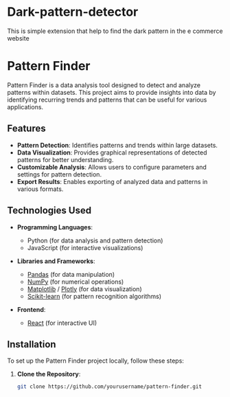 # Dark-pattern-detector
This is simple extension that help to find the dark pattern in the e commerce website
# Pattern Finder

Pattern Finder is a data analysis tool designed to detect and analyze patterns within datasets. This project aims to provide insights into data by identifying recurring trends and patterns that can be useful for various applications.

## Features

- **Pattern Detection**: Identifies patterns and trends within large datasets.
- **Data Visualization**: Provides graphical representations of detected patterns for better understanding.
- **Customizable Analysis**: Allows users to configure parameters and settings for pattern detection.
- **Export Results**: Enables exporting of analyzed data and patterns in various formats.

## Technologies Used

- **Programming Languages**:
  - Python (for data analysis and pattern detection)
  - JavaScript (for interactive visualizations)

- **Libraries and Frameworks**:
  - [Pandas](https://pandas.pydata.org/) (for data manipulation)
  - [NumPy](https://numpy.org/) (for numerical operations)
  - [Matplotlib](https://matplotlib.org/) / [Plotly](https://plotly.com/) (for data visualization)
  - [Scikit-learn](https://scikit-learn.org/) (for pattern recognition algorithms)

- **Frontend**:
  - [React](https://reactjs.org/) (for interactive UI)

## Installation

To set up the Pattern Finder project locally, follow these steps:

1. **Clone the Repository**:
   ```bash
   git clone https://github.com/yourusername/pattern-finder.git
